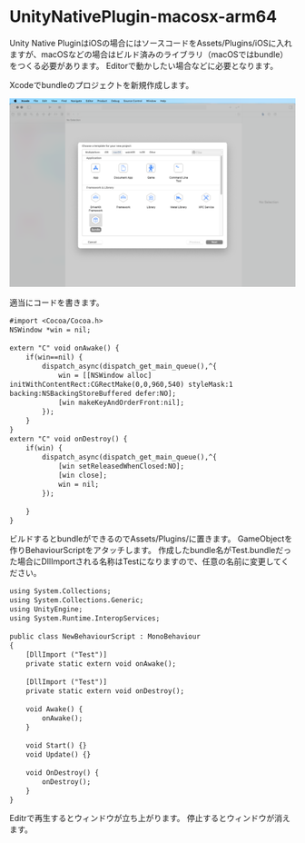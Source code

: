 # UnityNativePlugin-macosx-arm64

Unity Native PluginはiOSの場合にはソースコードをAssets/Plugins/iOSに入れますが、macOSなどの場合はビルド済みのライブラリ（macOSではbundle）をつくる必要があります。
Editorで動かしたい場合などに必要となります。

Xcodeでbundleのプロジェクトを新規作成します。

![fig01](./fig01.png)

適当にコードを書きます。

```
#import <Cocoa/Cocoa.h>
NSWindow *win = nil;

extern "C" void onAwake() {
    if(win==nil) {
        dispatch_async(dispatch_get_main_queue(),^{
            win = [[NSWindow alloc] initWithContentRect:CGRectMake(0,0,960,540) styleMask:1 backing:NSBackingStoreBuffered defer:NO];
            [win makeKeyAndOrderFront:nil];
        });
    }
}
extern "C" void onDestroy() {
    if(win) {
        dispatch_async(dispatch_get_main_queue(),^{
            [win setReleasedWhenClosed:NO];
            [win close];
            win = nil;
        });
        
    }
}
```

ビルドするとbundleができるのでAssets/Plugins/に置きます。
GameObjectを作りBehaviourScriptをアタッチします。
作成したbundle名がTest.bundleだった場合にDllImportされる名称はTestになりますので、任意の名前に変更してください。

```
using System.Collections;
using System.Collections.Generic;
using UnityEngine;
using System.Runtime.InteropServices;

public class NewBehaviourScript : MonoBehaviour
{
	[DllImport ("Test")]
	private static extern void onAwake();

	[DllImport ("Test")]
	private static extern void onDestroy();

	void Awake() {
		onAwake();
	}

	void Start() {}
	void Update() {}

	void OnDestroy() {
		onDestroy();
	}
}
```

Editrで再生するとウィンドウが立ち上がります。
停止するとウィンドウが消えます。